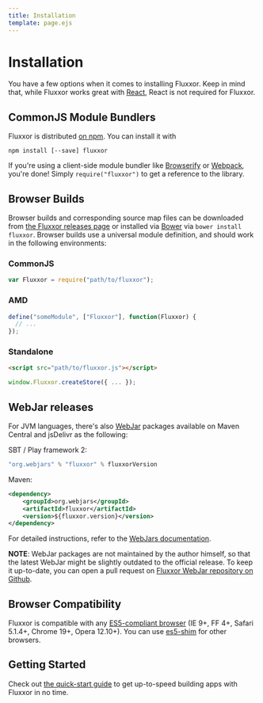 ```yaml
---
title: Installation
template: page.ejs
---
```


Installation
============

You have a few options when it comes to installing Fluxxor. Keep in mind that, while Fluxxor works great with [React](http://facebook.github.io/react/), React is not required for Fluxxor.

CommonJS Module Bundlers
------------------------

Fluxxor is distributed [on npm](https://www.npmjs.org/package/fluxxor). You can install it with

`npm install [--save] fluxxor`

If you're using a client-side module bundler like [Browserify](http://browserify.org/) or [Webpack](http://webpack.github.io/), you're done! Simply `require("fluxxor")` to get a reference to the library.

Browser Builds
--------------

Browser builds and corresponding source map files can be downloaded from [the Fluxxor releases page](https://github.com/BinaryMuse/fluxxor/releases) or installed via [Bower](http://bower.io/) via `bower install fluxxor`. Browser builds use a universal module definition, and should work in the following environments:

### CommonJS

```javascript
var Fluxxor = require("path/to/fluxxor");
```

### AMD

```javascript
define("someModule", ["Fluxxor"], function(Fluxxor) {
  // ...
});
```

### Standalone

```html
<script src="path/to/fluxxor.js"></script>
```

```javascript
window.Fluxxor.createStore({ ... });
```

WebJar releases
---------------

For JVM languages, there's also [WebJar](http://www.webjars.org) packages available on Maven Central and jsDelivr as the following:

SBT / Play framework 2:
```scala
"org.webjars" % "fluxxor" % fluxxorVersion
```

Maven:
```xml
<dependency>
    <groupId>org.webjars</groupId>
    <artifactId>fluxxor</artifactId>
    <version>${fluxxor.version}</version>
</dependency>
```

For detailed instructions, refer to the [WebJars documentation](http://www.webjars.org/documentation).

__NOTE__: WebJar packages are not maintained by the author himself, so that the latest WebJar might be slightly outdated to the official release. To keep it up-to-date, you can open a pull request on [Fluxxor WebJar repository on Github](https://github.com/webjars/fluxxor).

Browser Compatibility
---------------------

Fluxxor is compatible with any [ES5-compliant browser](http://kangax.github.io/compat-table/es5/) (IE 9+, FF 4+, Safari 5.1.4+, Chrome 19+, Opera 12.10+). You can use [es5-shim](https://github.com/es-shims/es5-shim) for other browsers.

Getting Started
---------------

Check out [the quick-start guide](/guides/quick-start.html) to get up-to-speed building apps with Fluxxor in no time.
